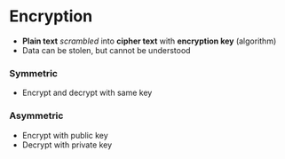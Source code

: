 # Encryption

-   **Plain text** _scrambled_ into **cipher text** with **encryption key** (algorithm)
-   Data can be stolen, but cannot be understood

### Symmetric

-   Encrypt and decrypt with same key

### Asymmetric

-   Encrypt with public key
-   Decrypt with private key
